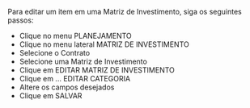 Para editar um item em uma Matriz de Investimento, siga os seguintes passos:

* Clique no menu PLANEJAMENTO
* Clique no menu lateral MATRIZ DE INVESTIMENTO
* Selecione o Contrato
* Selecione uma Matriz de Investimento
* Clique em EDITAR MATRIZ DE INVESTIMENTO
* Clique em ... EDITAR CATEGORIA
* Altere os campos desejados
* Clique em SALVAR
